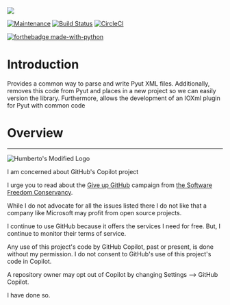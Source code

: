 <img src="./docs/agpl-license-web-badge-version-2-256x48.png"/> 

[![Maintenance](https://img.shields.io/badge/Maintained%3F-yes-green.svg)](https://GitHub.com/Naereen/StrapDown.js/graphs/commit-activity)
[![Build Status](https://app.travis-ci.com/hasii2011/pyutplugincore.svg?branch=master)](https://app.travis-ci.com/hasii2011/pyutplugincore)
[![CircleCI](https://dl.circleci.com/status-badge/img/gh/hasii2011/oglio/tree/master.svg?style=shield)](https://dl.circleci.com/status-badge/redirect/gh/hasii2011/oglio/tree/master)


[![forthebadge made-with-python](http://ForTheBadge.com/images/badges/made-with-python.svg)](https://www.python.org/)


# Introduction
Provides a common way to parse and write Pyut XML files.  Additionally, removes this code from 
Pyut and places in a new project so we can easily version the library.  Furthermore, allows
the development of an IOXml plugin for Pyut with common code

# Overview



------


![Humberto's Modified Logo](https://raw.githubusercontent.com/wiki/hasii2011/gittodoistclone/images/SillyGitHub.png)

I am concerned about GitHub's Copilot project



I urge you to read about the
[Give up GitHub](https://GiveUpGitHub.org) campaign from
[the Software Freedom Conservancy](https://sfconservancy.org).

While I do not advocate for all the issues listed there I do not like that
a company like Microsoft may profit from open source projects.

I continue to use GitHub because it offers the services I need for free.  But, I continue
to monitor their terms of service.

Any use of this project's code by GitHub Copilot, past or present, is done
without my permission.  I do not consent to GitHub's use of this project's
code in Copilot.

A repository owner may opt out of Copilot by changing Settings --> GitHub Copilot.

I have done so.
